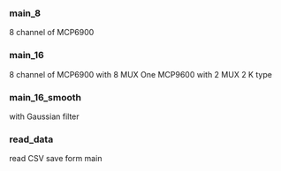 ### main_8

8 channel of MCP6900

### main_16

8 channel of MCP6900 with 8 MUX
One MCP9600 with 2 MUX 2 K type

### main_16_smooth

with Gaussian filter

### read_data

read CSV save form main

